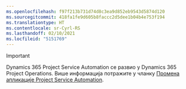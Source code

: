 ```yaml
---
ms.openlocfilehash: f97f213b731d74d8c3ea9d852eb9543d5874d120
ms.sourcegitcommit: 418fa1fe9d605b8faccc2d5dee1b04b4e753f194
ms.translationtype: HT
ms.contentlocale: sr-Cyrl-RS
ms.lasthandoff: 02/10/2021
ms.locfileid: "5151769"
---
```

> [!IMPORTANT]
> Dynamics 365 Project Service Automation се развио у Dynamics 365 Project Operations. Више информација потражите у чланку [Промена апликације Project Service Automation](https://dynamics.microsoft.com/en-us/project-service-automation/overview/).
